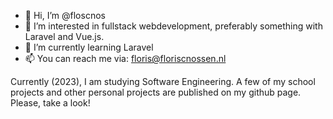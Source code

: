 - 👋 Hi, I’m @floscnos
- 👀 I’m interested in fullstack webdevelopment, preferably something with Laravel and Vue.js.
- 🌱 I’m currently learning Laravel
- 📫 You can reach me via: floris@floriscnossen.nl

Currently (2023), I am studying Software Engineering. A few of my school projects and other personal projects are published on my github page. Please, take a look!
